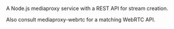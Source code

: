 A Node.js mediaproxy service with a REST API for stream creation.

Also consult mediaproxy-webrtc for a matching WebRTC API.

